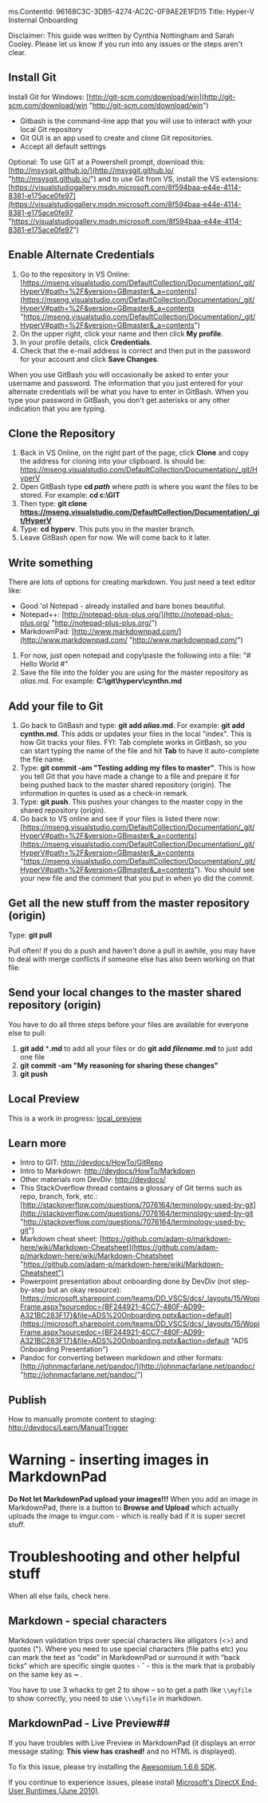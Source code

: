 ms.ContentId: 96168C3C-3DB5-4274-AC2C-0F9AE2E1FD15
Title: Hyper-V Insternal Onboarding

Disclaimer: This guide was written by Cynthia Nottingham and Sarah Cooley. Please let us know if you run into any issues or the steps aren't clear.

## Install Git ##
Install Git for Windows: [http://git-scm.com/download/win](http://git-scm.com/download/win "http://git-scm.com/download/win")
- Gitbash is the command-line app that you will use to interact with your local Git repository
- Git GUI is an app used to create and clone Git repositories.
- Accept all default settings

Optional: To use GIT at a Powershell prompt, download this: [http://msysgit.github.io/](http://msysgit.github.io/ "http://msysgit.github.io/") and to use Git from VS, install the VS extensions: [https://visualstudiogallery.msdn.microsoft.com/8f594baa-e44e-4114-8381-e175ace0fe97](https://visualstudiogallery.msdn.microsoft.com/8f594baa-e44e-4114-8381-e175ace0fe97 "https://visualstudiogallery.msdn.microsoft.com/8f594baa-e44e-4114-8381-e175ace0fe97")

## Enable Alternate Credentials ##
1. Go to the repository in VS Online: [https://mseng.visualstudio.com/DefaultCollection/Documentation/_git/HyperV#path=%2F&version=GBmaster&_a=contents](https://mseng.visualstudio.com/DefaultCollection/Documentation/_git/HyperV#path=%2F&version=GBmaster&_a=contents "https://mseng.visualstudio.com/DefaultCollection/Documentation/_git/HyperV#path=%2F&version=GBmaster&_a=contents")
2. On the upper right, click your name and then click **My profile**.  
3. In your profile details, click **Credentials**.
4. Check that the e-mail address is correct and then put in the password for your account and click **Save Changes**.

When you use GitBash you will occasionally be asked to enter your username and password. The information that you just entered for your alternate credentials will be what you have to enter in GitBash. When you type your password in GitBash, you don't get asterisks or any other indication that you are typing.

## Clone the Repository ##

1. Back in VS Online, on the right part of the page, click **Clone** and copy the address for cloning into your clipboard. Is should be: https://mseng.visualstudio.com/DefaultCollection/Documentation/_git/HyperV
2. Open GitBash
type **cd *path*** where *path* is where you want the files to be stored. For example: **cd c:\GIT**
3. Then type: **git clone https://mseng.visualstudio.com/DefaultCollection/Documentation/_git/HyperV**
4. Type: **cd hyperv**. This puts you in the master branch.
5. Leave GitBash open for now. We will come back to it later.


## Write something ##
There are lots of options for creating markdown. You just need a text editor like:
- Good 'ol Notepad - already installed and bare bones beautiful.
- Notepad++: [http://notepad-plus-plus.org/](http://notepad-plus-plus.org/ "http://notepad-plus-plus.org/")
- MarkdownPad: [http://www.markdownpad.com/](http://www.markdownpad.com/ "http://www.markdownpad.com/")

1. For now, just open notepad and copy\paste the following into a file:
"# Hello World #"
2. Save the file into the folder you are using for the master repository as *alias*.md. For example: **C:\git\hyperv\cynthn.md**

## Add your file to Git ##

1. Go back to GitBash and type: **git add *alias*.md**. For example: **git add cynthn.md**. This adds or updates your files in the local "index". This is how Git tracks your files. FYI: Tab complete works in GitBash, so you can start typing the name of the file and hit **Tab** to have it auto-complete the file name.
2. Type: **git commit -am "Testing adding my files to master"**. This is how you tell Git that you have made a change to a file and prepare it for being pushed back to the master shared repository (origin). The information in quotes is used as a check-in remark.
3. Type: **git push**. This pushes your changes to the master copy in the shared repository (origin).
4. Go back to VS online and see if your files is listed there now: [https://mseng.visualstudio.com/DefaultCollection/Documentation/_git/HyperV#path=%2F&version=GBmaster&_a=contents](https://mseng.visualstudio.com/DefaultCollection/Documentation/_git/HyperV#path=%2F&version=GBmaster&_a=contents "https://mseng.visualstudio.com/DefaultCollection/Documentation/_git/HyperV#path=%2F&version=GBmaster&_a=contents"). You should see your new file and the comment that you put in when yo did the commit.

## Get all the new stuff from the master repository (origin) ##

Type: **git pull**

Pull often! If you do a push and haven't done a pull in awhile, you may have to deal with merge conflicts if someone else has also been working on that file.

## Send your local changes to the master shared repository (origin) ##
You have to do all three steps before your files are available for everyone else to pull:

1. **git add** ***.md** to add all your files or do **git add *filename*.md** to just add one file
2. **git commit -am "My reasoning for sharing these changes"**
3. **git push**

## Local Preview ##
This is a work in progress: [local_preview](local_preview.md)

## Learn more ##

- Intro to GIT: [http://devdocs/HowTo/GitRepo](http://devdocs/HowTo/GitRepo "http://devdocs/HowTo/GitRepo")
- Intro to Markdown: [http://devdocs/HowTo/Markdown](http://devdocs/HowTo/Markdown "http://devdocs/HowTo/Markdown")
- Other materials rom DevDiv: [http://devdocs/](http://devdocs/ "http://devdocs/")
- T​his StackOverflow thread contains a glossary of Git terms such as repo, branch, fork, etc.: [http://stackoverflow.com/questions/7076164/terminology-used-by-git](http://stackoverflow.com/questions/7076164/terminology-used-by-git "http://stackoverflow.com/questions/7076164/terminology-used-by-git")
- Markdown cheat sheet: [https://github.com/adam-p/markdown-here/wiki/Markdown-Cheatsheet](https://github.com/adam-p/markdown-here/wiki/Markdown-Cheatsheet "https://github.com/adam-p/markdown-here/wiki/Markdown-Cheatsheet")​​
- Powerpoint presentation about onboarding done by DevDiv (not step-by-step but an okay resource): [https://microsoft.sharepoint.com/teams/DD_VSCS/dcs/_layouts/15/WopiFrame.aspx?sourcedoc={BF244921-4CC7-480F-AD99-A321BC283F17}&file=ADS%20Onboarding.pptx&action=default](https://microsoft.sharepoint.com/teams/DD_VSCS/dcs/_layouts/15/WopiFrame.aspx?sourcedoc={BF244921-4CC7-480F-AD99-A321BC283F17}&file=ADS%20Onboarding.pptx&action=default "ADS Onboarding Presentation")
- Pandoc for converting between markdown and other formats: [http://johnmacfarlane.net/pandoc/](http://johnmacfarlane.net/pandoc/ "http://johnmacfarlane.net/pandoc/")


## Publish ##
How to manually promote content to staging: [http://devdocs/Learn/ManualTrigger](http://devdocs/Learn/ManualTrigger "http://devdocs/Learn/ManualTrigger") 

# Warning - inserting images in MarkdownPad #
 **Do Not let MarkdownPad upload your images!!!** When you add an image in MarkdownPad, there is a button to **Browse and Upload** which actually uploads the image to imgur.com - which is really bad if it is super secret stuff.

# Troubleshooting and other helpful stuff

When all else fails, check here.

## Markdown - special characters ##
Markdown validation trips over special characters like alligators (<>) and quotes ("). Where you need to use special characters (file paths etc) you can mark the text as “code” in MarkdownPad or surround it with “back ticks” which are specific single quotes - **`** - this is the mark that is probably on the same key as **~** . 

You have to use 3 whacks to get 2 to show – so to get a path like `\\myfile` to show correctly, you need to use `\\\myfile` in markdown.


## MarkdownPad - Live Preview##
If you have troubles with Live Preview in MarkdownPad (it displays an error message stating: **This view has crashed!** and no HTML is displayed).

To fix this issue, please try installing the [Awesomium 1.6.6 SDK](http://markdownpad.com/download/awesomium_v1.6.6_sdk_win.exe).

If you continue to experience issues, please install [Microsoft's DirectX End-User Runtimes (June 2010)](http://www.microsoft.com/en-us/download/details.aspx?id=8109).
